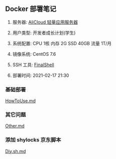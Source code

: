 ## Docker 部署笔记

1. 服务器: [AliCloud 轻量应用服务器](https://www.aliyun.com/product/swas)

2. 用户类型: 开发者成长计划(学生)

3. 系统配置: CPU 1核 内存 2G SSD 40GB 流量 1T/月

4. 镜像系统: CentOS 7.6

5. SSH 工具: [FinalShell](http://www.hostbuf.com/t/988.html)

6. 部署时间: 2021-02-17 21:30

### 基础部署

[HowToUse.md](https://github.com/YamTian/Network/blob/master/Docker/HowToUse.md)

### 其它问题

[Other.md](https://github.com/YamTian/Network/blob/master/Docker/Other.md)

### 添加 shylocks 京东脚本

[Diy.sh.md](https://github.com/YamTian/Network/blob/master/Docker/Diy.sh.md)
